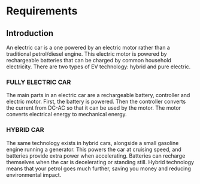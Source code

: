 # Requirements

## Introduction
An electric car is a one powered by an electric motor rather than a traditional petrol/diesel engine. This electric motor is powered by rechargeable batteries that can be charged by common household electricity. There are two types of EV technology: hybrid and pure electric.
### FULLY ELECTRIC CAR
The main parts in an electric car are a rechargeable battery, controller and electric motor. First, the battery is powered. Then the controller converts the current from DC-AC so that it can be used by the motor. The motor converts electrical energy to mechanical energy.
### HYBRID CAR
The same technology exists in hybrid cars, alongside a small gasoline engine running a generator. This powers the car at cruising speed, and batteries provide extra power when accelerating. Batteries can recharge themselves when the car is decelerating or standing still. Hybrid technology means that your petrol goes much further, saving you money and reducing environmental impact.
